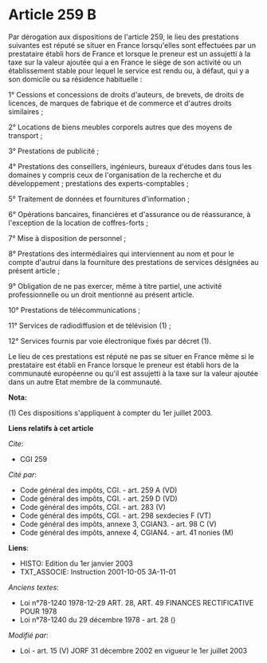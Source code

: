 # Article 259 B

Par dérogation aux dispositions de l'article 259, le lieu des prestations suivantes est réputé se situer en France
lorsqu'elles sont effectuées par un prestataire établi hors de France et lorsque le preneur est un assujetti à la taxe sur la
valeur ajoutée qui a en France le siège de son activité ou un établissement stable pour lequel le service est rendu ou, à
défaut, qui y a son domicile ou sa résidence habituelle :

1° Cessions et concessions de droits d'auteurs, de brevets, de droits de licences, de marques de fabrique et de commerce et
d'autres droits similaires ;

2° Locations de biens meubles corporels autres que des moyens de transport ;

3° Prestations de publicité ;

4° Prestations des conseillers, ingénieurs, bureaux d'études dans tous les domaines y compris ceux de l'organisation de la
recherche et du développement ; prestations des experts-comptables ;

5° Traitement de données et fournitures d'information ;

6° Opérations bancaires, financières et d'assurance ou de réassurance, à l'exception de la location de coffres-forts ;

7° Mise à disposition de personnel ;

8° Prestations des intermédiaires qui interviennent au nom et pour le compte d'autrui dans la fourniture des prestations de
services désignées au présent article ;

9° Obligation de ne pas exercer, même à titre partiel, une activité professionnelle ou un droit mentionné au présent article.

10° Prestations de télécommunications ;

11° Services de radiodiffusion et de télévision (1) ;

12° Services fournis par voie électronique fixés par décret (1).

Le lieu de ces prestations est réputé ne pas se situer en France même si le prestataire est établi en France lorsque le
preneur est établi hors de la communauté européenne ou qu'il est assujetti à la taxe sur la valeur ajoutée dans un autre Etat
membre de la communauté.

**Nota:**

(1) Ces dispositions s'appliquent à compter du 1er juillet 2003.

**Liens relatifs à cet article**

_Cite_:

  - CGI 259

_Cité par_:

  - Code général des impôts, CGI. - art. 259 A (VD)
  - Code général des impôts, CGI. - art. 259 D (VD)
  - Code général des impôts, CGI. - art. 283 (V)
  - Code général des impôts, CGI. - art. 298 sexdecies F (VT)
  - Code général des impôts, annexe 3, CGIAN3. - art. 98 C (V)
  - Code général des impôts, annexe 4, CGIAN4. - art. 41 nonies (M)

**Liens**:

  - HISTO: Edition du 1er janvier 2003
  - TXT_ASSOCIE: Instruction 2001-10-05 3A-11-01

_Anciens textes_:

  - Loi n°78-1240 1978-12-29 ART. 28, ART. 49 FINANCES RECTIFICATIVE POUR 1978
  - Loi n°78-1240 du 29 décembre 1978 - art. 28 ()

_Modifié par_:

  - Loi - art. 15 (V) JORF 31 décembre 2002 en vigueur le 1er juillet 2003
